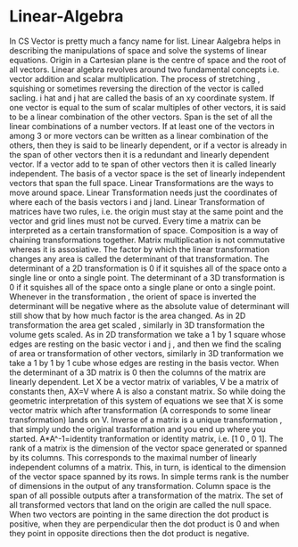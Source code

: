 # Linear-Algebra
In CS Vector is pretty much a fancy name for list.
Linear Aalgebra helps in describing the manipulations of space and solve the systems of linear equations. 
Origin in a Cartesian plane is the centre of space and the root of all vectors.
Linear algebra revolves around two fundamental concepts i.e. vector addition and scalar multiplication.
The process of stretching , squishing or sometimes reversing the direction of the vector is called sacling.
i hat and j hat are called the basis of an xy coordinate system.
If one vector is equal to the sum of scalar multiples of other vectors, it is said to be a linear combination of the other vectors. 
Span is the set of all the linear combinations of a number vectors.
If at least one of the vectors in among 3 or more vectors can be written as a linear combination of the others, then they is said to be linearly dependent, or if a vector is already in the span of other vectors then it is a redundant and linearly dependent vector.
If a vector add to te span of other vectors then it is called linearly independent.
The basis of a vector space is the set of linearly independent vectors that span the full space.
Linear Transformations are the ways to move around space.
Linear Transformation needs just the coordinates of where each of the basis vectors i and j land.
Linear Transformation of matrices have two rules, i.e. the origin must stay at the same point and the vector and grid lines must not be curved.
Every time a matrix can be interpreted as a certain transformation of space.
Composition is a way of chaining transformations together.
Matrix multiplication is not commutative whereas it is assosiative.
The factor by which the linear transformation changes any area is called the determinant of that transformation.
The determinant of a 2D transformation is 0 if it squishes all of the space onto a single line or onto a single point.
The determinant of a 3D transformation is 0 if it squishes all of the space onto a single plane or onto a single point.
Whenever in the transformation , the orient of space is inverted the determinant will be negative where as the absolute value of determinant will still show that by how much factor is the area changed.
As in 2D transformation the area get scaled , similarly in 3D transformation the volume gets scaled.
As in 2D transformation we take a 1 by 1 square whose edges are resting on the basic vector i and j , and then we find the scaling of area or transformation of other vectors, similarly in 3D tranformation we take a 1 by 1 by 1 cube whose edges are resting in the basis vector.
When the determinant of a 3D matrix is 0 then the columns of the matrix are linearly dependent.
Let X be a vector matrix of variables, V be a matrix of constants then, 
                 AX=V  where A is also a constant matrix.
So while doing the geometric interpretation of this system of equations we see that X is some vector matrix which after transformation (A corresponds to some linear transformation) lands on V.
Inverse of a matrix is a unique transformation , that simply undo the original trasformation and you end up where you started.
A*A^-1=identity tranformation or identity matrix, i.e. [1 0 , 0 1].
The rank of a matrix  is the dimension of the vector space generated or spanned by its columns. This corresponds to the maximal number of linearly independent columns of a matrix. This, in turn, is identical to the dimension of the vector space spanned by its rows. In simple terms rank is the number of dimensions in the output of any transformation.
Column space is the span of all possible outputs after a transformation of the matrix.
The set of all transformed vectors that land on the origin are called the null space. 
When two vectors are pointing in the same direction the dot product is positive, when they are perpendicular then the dot product is 0 and when they point in opposite directions then the dot product is negative. 
